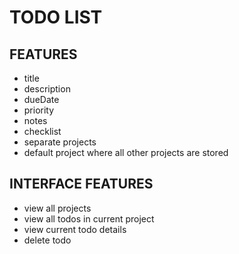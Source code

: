 # TODO LIST

## FEATURES

- title
- description
- dueDate
- priority
- notes
- checklist
- separate projects
- default project where all other projects are stored

## INTERFACE FEATURES

- view all projects
- view all todos in current project
- view current todo details
- delete todo
